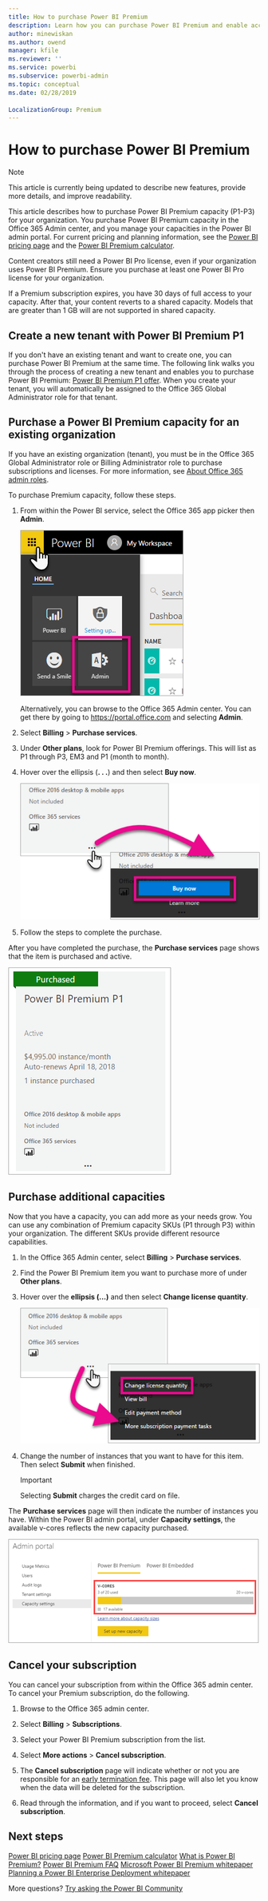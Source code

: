 ```yaml
---
title: How to purchase Power BI Premium
description: Learn how you can purchase Power BI Premium and enable access to content for your entire organization.
author: minewiskan
ms.author: owend
manager: kfile
ms.reviewer: ''
ms.service: powerbi
ms.subservice: powerbi-admin
ms.topic: conceptual
ms.date: 02/28/2019

LocalizationGroup: Premium
---
```


# How to purchase Power BI Premium

> [!NOTE]
> This article is currently being updated to describe new features, provide more details, and improve readability. 

This article describes how to purchase Power BI Premium capacity (P1-P3) for your organization. You purchase Power BI Premium capacity in the Office 365 Admin center, and you manage your capacities in the Power BI admin portal. For current pricing and planning information, see the [Power BI pricing page](https://powerbi.microsoft.com/pricing/) and the [Power BI Premium calculator](https://powerbi.microsoft.com/calculator/).

Content creators still need a Power BI Pro license, even if your organization uses Power BI Premium. Ensure you purchase at least one Power BI Pro license for your organization.

If a Premium subscription expires, you have 30 days of full access to your capacity. After that, your content reverts to a shared capacity. Models that are greater than 1 GB will are not supported in shared capacity.

## Create a new tenant with Power BI Premium P1

If you don't have an existing tenant and want to create one, you can purchase Power BI Premium at the same time. The following link walks you through the process of creating a new tenant and enables you to purchase Power BI Premium: [Power BI Premium P1 offer](https://signup.microsoft.com/Signup?OfferId=b3ec5615-cc11-48de-967d-8d79f7cb0af1). When you create your tenant, you will automatically be assigned to the Office 365 Global Administrator role for that tenant.

## Purchase a Power BI Premium capacity for an existing organization

If you have an existing organization (tenant), you must be in the Office 365 Global Administrator role or Billing Administrator role to purchase subscriptions and licenses. For more information, see [About Office 365 admin roles](https://support.office.com/article/About-Office-365-admin-roles-da585eea-f576-4f55-a1e0-87090b6aaa9d).

To purchase Premium capacity, follow these steps.

1. From within the Power BI service, select the Office 365 app picker then **Admin**.

    ![Office 365 app picker](media/service-admin-premium-purchase/o365-app-picker.png)

    Alternatively, you can browse to the Office 365 Admin center. You can get there by going to https://portal.office.com and selecting **Admin**.

1. Select **Billing** > **Purchase services**.

1. Under **Other plans**, look for Power BI Premium offerings. This will list as P1 through P3, EM3 and P1 (month to month).

1. Hover over the ellipsis (**. . .**) and then select **Buy now**.

    ![Buy now](media/service-admin-premium-purchase/premium-purchase.png)

1. Follow the steps to complete the purchase.

After you have completed the purchase, the **Purchase services** page shows that the item is purchased and active.

![Purchased Power BI Premium](media/service-admin-premium-purchase/premium-purchased.png)

## Purchase additional capacities

Now that you have a capacity, you can add more as your needs grow. You can use any combination of Premium capacity SKUs (P1 through P3) within your organization. The different SKUs provide different resource capabilities.

1. In the Office 365 Admin center, select **Billing** > **Purchase services**.

1. Find the Power BI Premium item you want to purchase more of under **Other plans**.

1. Hover over the **ellipsis (...)** and then select **Change license quantity**.

    ![Change license quantity](media/service-admin-premium-purchase/premium-purchase-more.png)

1. Change the number of instances that you want to have for this item. Then select **Submit** when finished.

   > [!IMPORTANT]
   > Selecting **Submit** charges the credit card on file.

The **Purchase services** page will then indicate the number of instances you have. Within the Power BI admin portal, under **Capacity settings**, the available v-cores reflects the new capacity purchased.

![Available v-cores for Power BI Premium capacity](media/service-admin-premium-purchase/premium-capacities.png)

## Cancel your subscription

You can cancel your subscription from within the Office 365 admin center. To cancel your Premium subscription, do the following.

1. Browse to the Office 365 admin center.

1. Select **Billing** > **Subscriptions**.

1. Select your Power BI Premium subscription from the list.

1. Select **More actions** > **Cancel subscription**.

1. The **Cancel subscription** page will indicate whether or not you are responsible for an [early termination fee](https://support.office.com/article/early-termination-fees-6487d4de-401a-466f-8bc3-c0beb5cc40d3). This page will also let you know when the data will be deleted for the subscription.

1. Read through the information, and if you want to proceed, select **Cancel subscription**.

## Next steps

[Power BI pricing page](https://powerbi.microsoft.com/pricing/)
[Power BI Premium calculator](https://powerbi.microsoft.com/calculator/)
[What is Power BI Premium?](service-premium.md)
[Power BI Premium FAQ](service-premium-faq.md)
[Microsoft Power BI Premium whitepaper](https://aka.ms/pbipremiumwhitepaper)
[Planning a Power BI Enterprise Deployment whitepaper](https://aka.ms/pbienterprisedeploy)

More questions? [Try asking the Power BI Community](http://community.powerbi.com/)